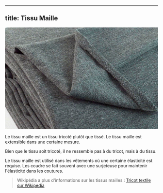 ***

## title: Tissu Maille

![Un morceau de jersey (French Terry) gris, un tissu maille (tricoté)](fabric.jpg)

Le tissu maille est un tissu tricoté plutôt que tissé. Le tissu maille est extensible dans une certaine mesure.

Bien que le tissu soit tricoté, il ne ressemble pas à du tricot, mais à du tissu.

Le tissu maille est utilisé dans les vêtements où une certaine élasticité est requise. Les coudre se fait souvent avec une surjeteuse pour maintenir l'élasticité dans les coutures.

> Wikipédia a plus d'informations sur les tissus mailles : [Tricot textile sur Wikipedia](https://fr.wikipedia.org/wiki/Tricot\_\(textile\))
